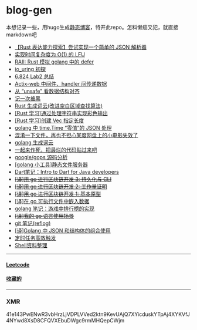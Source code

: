 # blog-gen

本想记录一些，用hugo生成[静态博客](https://github.com/liyiheng/blog)，特开此repo。怎料懒癌又犯，就直接markdown吧

- [【Rust 表达能力探索】尝试实现一个简单的 JSON 解析器](content/post/rust_json_parser.md)
- [实现时间复杂度为 O(1) 的 LFU](content/post/rust_lfu.md)
- [RAII: Rust 模拟 golang 中的 defer](content/post/rust_raii_defer.md)
- [io\_uring 初探](content/post/io_uring.md)
- [6.824 Lab2 总结](content/post/lab2_review.md)
- [Actix-web 中间件、handler 间传递数据](content/post/pass_value_through_middlewares.md)
- [从 “unsafe” 看数据结构对齐](content/post/memory_align.md)
- [记一次被黑](content/post/hacked_by_miner.md)
- [Rust 生成词云(改进空白区域查找算法)](https://github.com/liyiheng/wordcloud/tree/master/wordcloud-rs)
- [[Rust 学习]通过处理字符串实现彩色输出](https://github.com/liyiheng/blog-gen/tree/master/code/rust/color_text)
- [[Rust 学习]创建 Vec 指定长度](content/post/rust-vec-len.md)
- [golang 中 time.Time “零值”的 JSON 处理](content/post/mgo_omit_time.md)
- [混淆一下文件，再也不担心某度网盘上的小电影失效了](code/proguard/app.go)
- [golang 生成词云](https://github.com/liyiheng/wordcloud)
- [一起来作死，把最烂的代码贴过来吧](https://github.com/liyiheng/blog-gen/issues/1)
- [google/gops 源码分析](content/post/gops.md)
- [[golang 小工具]静态文件服务器](content/post/golangkit-fileserver.md)
- [Dart笔记：Intro to Dart for Java developers](content/post/intro-2-dart-4-java-developers.md)
- [~~[译]用 go 进行区块链开发 3: 持久化与 CLI~~](content/post/blockchain-in-go-03.md)
- [~~[译]用 go 进行区块链开发 2: 工作量证明~~](content/post/blockchain-in-go-02.md)
- [~~[译]用 go 进行区块链开发 1: 基本原型~~](content/post/blockchain-in-go-01.md)
- [[译]在 go 可执行文件中嵌入数据](content/post/embedding-data-in-go-executables.md)
- [golang 笔记：游戏中排行榜的实现](content/post/implementation-of-ranking.md)
- [~~[译]我的 go 语言使用场景~~](content/post/my_use-case_for_go.md)
- [git 笔记(reflog)](content/post/git-note-reflog.md)
- [[译]Golang 中 JSON 和结构体的组合使用](content/post/json_composition.md)
- [定时任务高效触发](code/mylib/wheel_timer.go)
- [Shell资料整理](content/post/shell.md)
---
#### [Leetcode](https://github.com/liyiheng/blog-gen/tree/master/code/leetcode/src/bin)
#### [收藏的](https://github.com/liyiheng/browser-bookmarks)
---

### XMR 

41e143PwENwR3vbHrzLjVDPLVVed2ktn9KevUAjQ7XYicduskYTpAj4XYKVfJ4NYwd8XsD8CFQVXEbuDWgc9rmMHQepCWjm
